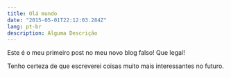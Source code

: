 ```yaml
---
title: Olá mundo
date: "2015-05-01T22:12:03.284Z"
lang: pt-br
description: Alguma Descrição
---
```


Este é o meu primeiro post no meu novo blog falso! Que legal!

Tenho certeza de que escreverei coisas muito mais interessantes no futuro.
